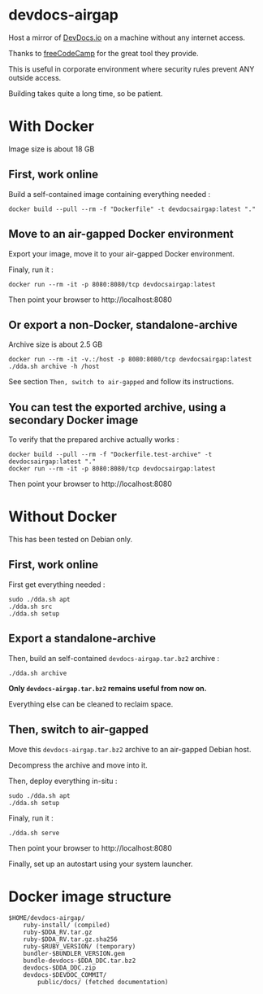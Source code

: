 # devdocs-airgap

Host a mirror of [DevDocs.io](https://devdocs.io/) on a machine without any internet access.

Thanks to [freeCodeCamp](https://github.com/freeCodeCamp) for the great tool they provide.

This is useful in corporate environment where security rules prevent ANY outside access.

Building takes quite a long time, so be patient.

# With Docker

Image size is about 18 GB

## First, work online

Build a self-contained image containing everything needed :

    docker build --pull --rm -f "Dockerfile" -t devdocsairgap:latest "."

## Move to an air-gapped Docker environment

Export your image, move it to your air-gapped Docker environment.

Finaly, run it :

    docker run --rm -it -p 8080:8080/tcp devdocsairgap:latest

Then point your browser to http://localhost:8080

## Or export a non-Docker, standalone-archive

Archive size is about 2.5 GB

    docker run --rm -it -v.:/host -p 8080:8080/tcp devdocsairgap:latest ./dda.sh archive -h /host

See section `Then, switch to air-gapped` and follow its instructions.

## You can test the exported archive, using a secondary Docker image

To verify that the prepared archive actually works :

    docker build --pull --rm -f "Dockerfile.test-archive" -t devdocsairgap:latest "."
    docker run --rm -it -p 8080:8080/tcp devdocsairgap:latest

Then point your browser to http://localhost:8080

# Without Docker

This has been tested on Debian only.

## First, work online

First get everything needed :

    sudo ./dda.sh apt
    ./dda.sh src
    ./dda.sh setup

## Export a standalone-archive

Then, build an self-contained `devdocs-airgap.tar.bz2` archive :

    ./dda.sh archive

**Only `devdocs-airgap.tar.bz2` remains useful from now on.**

Everything else can be cleaned to reclaim space.

## Then, switch to air-gapped

Move this `devdocs-airgap.tar.bz2` archive to an air-gapped Debian host.

Decompress the archive and move into it.

Then, deploy everything in-situ :

    sudo ./dda.sh apt
    ./dda.sh setup

Finaly, run it :

    ./dda.sh serve

Then point your browser to http://localhost:8080

Finally, set up an autostart using your system launcher.

# Docker image structure

    $HOME/devdocs-airgap/
        ruby-install/ (compiled)
        ruby-$DDA_RV.tar.gz
        ruby-$DDA_RV.tar.gz.sha256
        ruby-$RUBY_VERSION/ (temporary)
        bundler-$BUNDLER_VERSION.gem
        bundle-devdocs-$DDA_DDC.tar.bz2
        devdocs-$DDA_DDC.zip
        devdocs-$DEVDOC_COMMIT/
            public/docs/ (fetched documentation)
